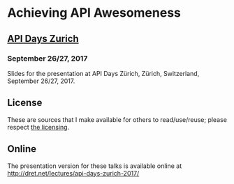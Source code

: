 # Achieving API Awesomeness

## [API Days Zurich](http://www.apidays.io/events/zurich-2017)

### September 26/27, 2017

Slides for the presentation at API Days Zürich, Zürich, Switzerland, September 26/27, 2017.


## License

These are sources that I make available for others to read/use/reuse; please respect [the licensing](../LICENSE).


## Online

The presentation version for these talks is available online at http://dret.net/lectures/api-days-zurich-2017/
